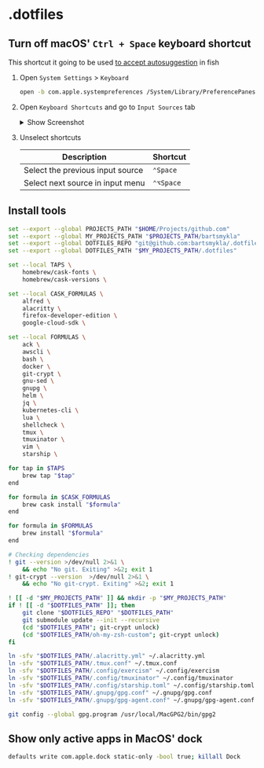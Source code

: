 # .dotfiles

## Turn off macOS' `Ctrl + Space` keyboard shortcut

This shortcut it going to be used [to accept autosuggestion](https://github.com/bartsmykla/.dotfiles/blob/5a1fc97ea48b4e9419d602fe96752e8cc47b3855/.config/fish/functions/fish_user_key_bindings.fish#L4) in fish

1. Open `System Settings` > `Keyboard`

   ```sh
   open -b com.apple.systempreferences /System/Library/PreferencePanes/Keyboard.prefPane
   ```

2. Open `Keyboard Shortcuts` and go to `Input Sources` tab

   <details>
       <summary>Show Screenshot</summary>
       <img src="https://github.com/bartsmykla/.dotfiles/assets/11655498/a8e5c5d0-80fb-47f1-a2cd-25b754c8edf4" alt="System Settings > Keybord > Keyboard Shortcuts > Input Sources" />
   </details>

3. Unselect shortcuts
    
   | Description                      | Shortcut  |
   |----------------------------------|-----------|
   | Select the previous input source | `⌃Space`  |
   | Select next source in input menu | `⌃⌥Space` |

## Install tools

```sh
set --export --global PROJECTS_PATH "$HOME/Projects/github.com"
set --export --global MY_PROJECTS_PATH "$PROJECTS_PATH/bartsmykla"
set --export --global DOTFILES_REPO "git@github.com:bartsmykla/.dotfiles.git"
set --export --global DOTFILES_PATH "$MY_PROJECTS_PATH/.dotfiles"

set --local TAPS \
    homebrew/cask-fonts \
    homebrew/cask-versions \

set --local CASK_FORMULAS \
    alfred \
    alacritty \
    firefox-developer-edition \
    google-cloud-sdk \

set --local FORMULAS \
    ack \
    awscli \
    bash \
    docker \
    git-crypt \
    gnu-sed \
    gnupg \
    helm \
    jq \
    kubernetes-cli \
    lua \
    shellcheck \
    tmux \
    tmuxinator \
    vim \
    starship \

for tap in $TAPS
    brew tap "$tap"
end

for formula in $CASK_FORMULAS
    brew cask install "$formula"
end

for formula in $FORMULAS
    brew install "$formula"
end

# Checking dependencies
! git --version >/dev/null 2>&1 \
    && echo "No git. Exiting" >&2; exit 1
! git-crypt --version  >/dev/null 2>&1 \
    && echo "No git-crypt. Exiting" >&2; exit 1

! [[ -d "$MY_PROJECTS_PATH" ]] && mkdir -p "$MY_PROJECTS_PATH"
if ! [[ -d "$DOTFILES_PATH" ]]; then
    git clone "$DOTFILES_REPO" "$DOTFILES_PATH"
    git submodule update --init --recursive
    (cd "$DOTFILES_PATH"; git-crypt unlock)
    (cd "$DOTFILES_PATH/oh-my-zsh-custom"; git-crypt unlock)
fi

ln -sfv "$DOTFILES_PATH/.alacritty.yml" ~/.alacritty.yml
ln -sfv "$DOTFILES_PATH/.tmux.conf" ~/.tmux.conf
ln -sfv "$DOTFILES_PATH/.config/exercism" ~/.config/exercism
ln -sfv "$DOTFILES_PATH/.config/tmuxinator" ~/.config/tmuxinator
ln -sfv "$DOTFILES_PATH/.config/starship.toml" ~/.config/starship.toml
ln -sfv "$DOTFILES_PATH/.gnupg/gpg.conf" ~/.gnupg/gpg.conf
ln -sfv "$DOTFILES_PATH/.gnupg/gpg-agent.conf" ~/.gnupg/gpg-agent.conf

git config --global gpg.program /usr/local/MacGPG2/bin/gpg2
```

## Show only active apps in MacOS' dock

```sh
defaults write com.apple.dock static-only -bool true; killall Dock
```
